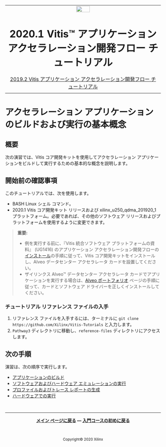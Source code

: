 <table class="sphinxhide">
 <tr>
   <td align="center"><img src="https://www.xilinx.com/content/dam/xilinx/imgs/press/media-kits/corporate/xilinx-logo.png" width="30%"/><h1>2020.1 Vitis™ アプリケーション アクセラレーション開発フロー チュートリアル</h1><a href="https://github.com/Xilinx/Vitis-Tutorials/branches/all">2019.2 Vitis アプリケーション アクセラレーション開発フロー チュートリアル</a></td>
 </tr>
 <tr>
 <td>
 </td>
 </tr>
</table>

# アクセラレーション アプリケーションのビルドおよび実行の基本概念

## 概要

次の演習では、Vitis コア開発キットを使用してアクセラレーション アプリケーションをビルドして実行するための基本的な概念を説明します。

## 開始前の確認事項

このチュートリアルでは、次を使用します。

* BASH Linux シェル コマンド。
* 2020.1 Vitis コア開発キット リリースおよび xilinx\_u250\_qdma\_201920\_1 プラットフォーム。必要であれば、その他のソフトウェア リリースおよびプラットフォームを使用するように変更できます。

> **重要:**
>
> * 例を実行する前に、『Vitis 統合ソフトウェア プラットフォームの資料』 (UG1416) のアプリケーション アクセラレーション開発フローの[インストール](https://japan.xilinx.com/cgi-bin/docs/rdoc?v=2020.1;t=vitis+doc;d=vhc1571429852245.html)の手順に従って、Vitis コア開発キットをインストールし、Alveo データセンター アクセラレータ カードを設置してください。
> * ザイリンクス Alveo™ データセンター アクセラレータ カードでアプリケーションを実行する場合は、[Alveo ポートフォリオ](https://japan.xilinx.com/products/boards-and-kits/alveo.html) ページの手順に従って、カードとソフトウェア ドライバーを正しくインストールしてください。

### チュートリアル リファレンス ファイルの入手

1. リファレンス ファイルを入手するには、ターミナルに `git clone https://github.com/Xilinx/Vitis-Tutorials` と入力します。
2. `Pathway3` ディレクトリに移動し、`reference-files` ディレクトリにアクセスします。

## 次の手順

演習は、次の順序で実行します。

* [アプリケーションのビルド](./BuildingAnApplication.md)
* [ソフトウェアおよびハードウェア エミュレーションの実行](./Emulation.md)
* [プロファイルおよびトレース レポートの生成](./ProfileAndTraceReports.md)
* [ハードウェアでの実行](./HardwareExec.md)

<!--
1. [Building an Application](./BuildingAnApplication.md): Learn how to build the host program and hardware kernel for an application.
2. [Running Software and Hardware Emulation](./Emulation.md): Run hardware and software emulation on an application.
3. [Generating Profile and Trace Reports](./ProfileAndTraceReports.md): Learn how to generate profiling reports to better understand the performance of an application.
4. [Executing in Hardware](./HardwareExec.md): Finally, execute an application on the Alveo Data Center accelerator card.
-->
</br><hr/>
<p align="center" class="sphinxhide"><b><a href="/README.md">メイン ページに戻る</a> &mdash; <a href="/docs/vitis-getting-started/README.md">入門コースの初めに戻る</a></b></p></br><p align="center" class="sphinxhide"><sup>Copyright&copy; 2020 Xilinx</sup></p>
